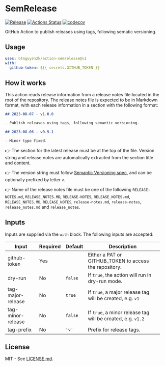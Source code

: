 # SemRelease

[![Release](https://img.shields.io/github/release/btnguyen2k/action-semrelease.svg?style=flat-square)](RELEASE-NOTES.md)
[![Actions Status](https://github.com/btnguyen2k/action-semrelease/actions/workflows/test.yaml/badge.svg)](https://github.com/btnguyen2k/action-semrelease/actions)
[![codecov](https://codecov.io/gh/btnguyen2k/action-semrelease/branch/main/graph/badge.svg)](https://codecov.io/gh/btnguyen2k/action-semrelease)

GitHub Action to publish releases using tags, following sematic versioning.

## Usage

```yaml
uses: btnguyen2k/action-semrelease@v1
with:
  github-token: ${{ secrets.GITHUB_TOKEN }}
```

## How it works

This action reads release information from a release notes file located in the root of the repository. The release notes file is expected to be in Markdown format, with each release information in a section with the following format:

```markdown
## 2023-08-07 - v1.0.0

- Publish releases using tags, following semantic versioning.

## 2023-08-06 - v0.9.1

- Minor typo fixed.
```

👉 The section for the latest release must be at the top of the file. Version string and release notes are automatically extracted from the section title and content.

👉 The version string must follow [Semantic Versioning spec](https://semver.org), and can be optionally prefixed by letter `v`.

👉 Name of the release notes file must be one of the following `RELEASE-NOTES.md`, `RELEASE_NOTES.MD`, `RELEASE-NOTES`, `RELEASE_NOTES.md`, `RELEASE_NOTES.MD`, `RELEASE_NOTES`, `release-notes.md`, `release-notes`, `release_notes.md` and `release_notes`.

## Inputs

Inputs are supplied via the `with` block. The following inputs are accepted:

| Input             | Required | Default | Description                                                 |
|-------------------|----------|---------|-------------------------------------------------------------|
| github-token      | Yes      |         | Either a PAT or GITHUB_TOKEN to access the repository.      |
| dry-run           | No       | `false` | If `true`, the action will run in dry-run mode.             |
| tag-major-release | No       | `true`  | If `true`, a major release tag will be created, e.g. `v1`   |
| tag-minor-release | No       | `false` | If `true`, a minor release tag will be created, e.g. `v1.2` |
| tag-prefix        | No       | `'v'`   | Prefix for release tags.                                    |

## License

MIT - See [LICENSE.md](LICENSE.md).
